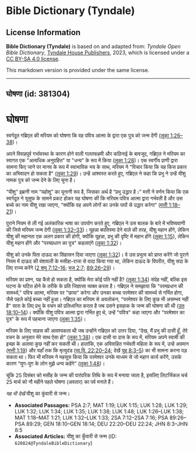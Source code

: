 # Bible Dictionary (Tyndale)

## License Information

**Bible Dictionary (Tyndale)** is based on and adapted from: _Tyndale Open Bible Dictionary_, [Tyndale House Publishers](https://tyndaleopenresources.com/), 2023, which is licensed under a [CC BY-SA 4.0 license](https://creativecommons.org/licenses/by-sa/4.0/legalcode.en).

This markdown version is provided under the same license.



--------------------------------

## घोषणा (id: 381304)

घोषणा
=====

स्वर्गदूत गब्रिएल की मरियम को घोषणा कि वह पवित्र आत्मा के द्वारा एक पुत्र को जन्म देंगी ([लूका 1:26–38](https://ref.ly/Luke1:26-Luke1:38))।

अपने विवाहपूर्व गर्भावस्था के कारण होने वाली गलतफहमी और कठिनाई के बावजूद, गब्रिएल ने मरियम का स्वागत एक "अत्यधिक अनुग्रहित" या "धन्य" के रूप में किया ([लूका 1:28](https://ref.ly/Luke1:28))। एक स्वर्गीय प्राणी द्वारा सामना किए जाने पर मानव के रूप में स्वाभाविक भय के साथ, मरियम ने "विचार किया कि यह किस प्रकार का अभिवादन हो सकता है" ([लूका 1:29](https://ref.ly/Luke1:29))। उन्हें आश्वस्त करते हुए, गब्रिएल ने कहा कि प्रभु ने उन्हें यीशु नामक पुत्र को जन्म देने के लिए चुना है।

“यीशु” इब्रानी नाम “यहोशू” का यूनानी रूप है, जिसका अर्थ है “प्रभु उद्धार है।” मत्ती ने वर्णन किया कि एक स्वर्गदूत ने यूसुफ के सामने प्रकट होकर यह घोषणा की कि मरियम पवित्र आत्मा द्वारा गर्भवती है और उस बच्चे का नाम यीशु रखा जाएगा, “क्योंकि वह अपने लोगों का उनके पापों से उद्धार करेगा” ([मत्ती 1:18–21](https://ref.ly/Matt1:18-Matt1:21))।

पुराने नियम से ली गई अलंकारिक भाषा का उपयोग करते हुए, गब्रिएल ने उस बालक के बारे में भविष्यवाणी की जिसे मरियम जन्म देगी ([लूका 1:32–33](https://ref.ly/Luke1:32-Luke1:33))। यूहन्ना बपतिस्मा देने वाले की तरह, यीशु महान होंगे, लेकिन यीशु की महानता एक अलग प्रकार की होगी, क्योंकि यूहन्ना, प्रभु की दृष्टि में महान होंगे ([लूका 1:15](https://ref.ly/Luke1:15)), लेकिन यीशु महान होंगे और "परमप्रधान का पुत्र" कहलाएंगे ([लूका 1:32](https://ref.ly/Luke1:32))।

यीशु को उनके पिता दाऊद का सिंहासन दिया जाएगा ([लूका 1:32](https://ref.ly/Luke1:32))। वे उस प्रभुत्व को प्राप्त करेंगे जो पुराने नियम में दाऊद की वंशावली के मसीहा\-राजा से वादा किया गया था, लेकिन दाऊद के विपरीत, यीशु सदा के लिए राज्य करेंगे ([2 शमू 7:12–16](https://ref.ly/2Sam7:12-2Sam7:16); [भज 2:7](https://ref.ly/Ps2:7); [89:26–29](https://ref.ly/Ps89:26-Ps89:29))।

मरियम का प्रश्न, यह कैसे हो सकता है, क्योंकि मेरा कोई पति नहीं है? ([लूका 1:34](https://ref.ly/Luke1:34)) संदेह नहीं, बल्कि इस घटना के घटित होने के तरीके के प्रति जिज्ञासा व्यक्त करता है। गब्रिएल ने समझाया कि "परमप्रधान की सामर्थ्य," पवित्र आत्मा, मरियम पर "छाया" करेगा और उनका बच्चा परमेश्वर की सामर्थ्य से गर्भित होगा, जैसे पहले कोई बच्चा नहीं हुआ। गब्रिएल का मरियम से अवलोकन, "परमेश्वर के लिए कुछ भी असम्भव नहीं है" सारा के लिए प्रभु के वचन को प्रतिध्वनित करता है जब उसने इसहाक के जन्म की घोषणा की थी ([उत 18:10–14](https://ref.ly/Gen18:10-Gen18:14))। क्योंकि यीशु पवित्र आत्मा द्वारा गर्भित हुए थे, उन्हें "पवित्र" कहा जाएगा और "परमेश्वर का पुत्र" के रूप में पहचाना जाएगा ([लूका 1:35](https://ref.ly/Luke1:35))।

मरियम के लिए साहस की आवश्यकता थी जब उन्होंने गब्रिएल को उत्तर दिया, “देख, मैं प्रभु की दासी हूँ, तेरे वचन के अनुसार मेरे साथ ऐसा हो” ([लूका 1:38](https://ref.ly/Luke1:38))। एक दासी या दास के रूप में, मरियम अपने स्वामी की इच्छा के अलावा कुछ नहीं कर सकती थी। हालांकि, एक अविवाहित गर्भवती महिला के रूप में, उन्हें अपमान ([मत्ती 1:19](https://ref.ly/Matt1:19)) और यहाँ तक कि मृत्युदंड ([व्य.वि. 22:20–24](https://ref.ly/Deut22:20-Deut22:24); देखें [यूह 8:3–5](https://ref.ly/John8:3-John8:5)) का भी सामना करना पड़ सकता था। फिर भी मरियम ने महसूस किया कि परमेश्वर उनके माध्यम से जो महान कार्य करेंगे, उसके कारण “युग\-युग के लोग मुझे धन्य कहेंगे” ([लूका 1:48](https://ref.ly/Luke1:48))।

चूंकि 25 दिसंबर को मसीह के जन्म की पारंपरिक तिथि के रूप में मनाया जाता है, इसलिए लिटर्जिकल चर्च 25 मार्च को नौ महीने पहले घोषणा (अवतार) का पर्व मनाते हैं।

*यह भी देखें* यीशु का कुंवारी से जन्म।

* **Associated Passages:** PSA 2:7; MAT 1:19; LUK 1:15; LUK 1:28; LUK 1:29; LUK 1:32; LUK 1:34; LUK 1:35; LUK 1:38; LUK 1:48; LUK 1:26–LUK 1:38; MAT 1:18–MAT 1:21; LUK 1:32–LUK 1:33; 2SA 7:12–2SA 7:16; PSA 89:26–PSA 89:29; GEN 18:10–GEN 18:14; DEU 22:20–DEU 22:24; JHN 8:3–JHN 8:5
* **Associated Articles:** यीशु का कुँवारी से जन्म (ID: `620824@TyndaleBibleDictionary`)

